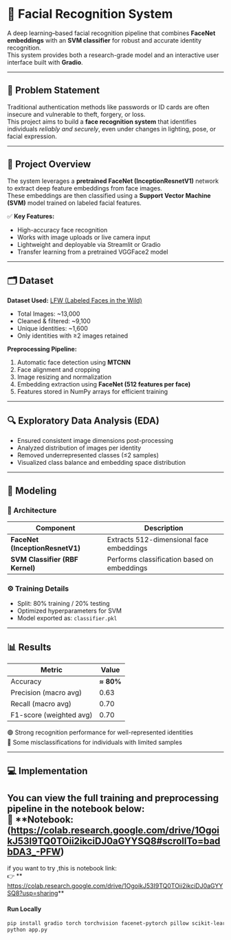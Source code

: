 # 🧠 Facial Recognition System  

A deep learning–based facial recognition pipeline that combines **FaceNet embeddings** with an **SVM classifier** for robust and accurate identity recognition.  
This system provides both a research-grade model and an interactive user interface built with **Gradio**.

---

## 📌 Problem Statement  

Traditional authentication methods like passwords or ID cards are often insecure and vulnerable to theft, forgery, or loss.  
This project aims to build a **face recognition system** that identifies individuals *reliably and securely*, even under changes in lighting, pose, or facial expression.

---

## 🎯 Project Overview  

The system leverages a **pretrained FaceNet (InceptionResnetV1)** network to extract deep feature embeddings from face images.  
These embeddings are then classified using a **Support Vector Machine (SVM)** model trained on labeled facial features.  

✅ **Key Features:**  
- High-accuracy face recognition  
- Works with image uploads or live camera input  
- Lightweight and deployable via Streamlit or Gradio  
- Transfer learning from a pretrained VGGFace2 model  

---

## 🗂 Dataset  

**Dataset Used:** [LFW (Labeled Faces in the Wild)](https://www.kaggle.com/datasets/wsygina/lfw-funneled)  
- Total Images: ~13,000  
- Cleaned & filtered: ~9,100  
- Unique identities: ~1,600  
- Only identities with ≥2 images retained  

**Preprocessing Pipeline:**  
1. Automatic face detection using **MTCNN**  
2. Face alignment and cropping  
3. Image resizing and normalization  
4. Embedding extraction using **FaceNet (512 features per face)**  
5. Features stored in NumPy arrays for efficient training  

---

## 🔍 Exploratory Data Analysis (EDA)  

- Ensured consistent image dimensions post-processing  
- Analyzed distribution of images per identity  
- Removed underrepresented classes (≤2 samples)  
- Visualized class balance and embedding space distribution  

---

## 🤖 Modeling  

### 🔹 Architecture  

| Component | Description |
|------------|-------------|
| **FaceNet (InceptionResnetV1)** | Extracts 512-dimensional face embeddings |
| **SVM Classifier (RBF Kernel)** | Performs classification based on embeddings |

### ⚙ Training Details  
- Split: 80% training / 20% testing  
- Optimized hyperparameters for SVM  
- Model exported as: `classifier.pkl`

---

## 📊 Results  

| Metric | Value |
|--------|--------|
| Accuracy | **≈ 80%** |
| Precision (macro avg) | 0.63 |
| Recall (macro avg) | 0.70 |
| F1-score (weighted avg) | 0.70 |

🟢 Strong recognition performance for well-represented identities  
🔴 Some misclassifications for individuals with limited samples  

---

## 💻 Implementation  

You can view the full training and preprocessing pipeline in the notebook below:  
📓 **Notebook:
(https://colab.research.google.com/drive/1OgoikJ53I9TQ0TOii2ikciDJ0aGYYSQ8#scrollTo=badbDA3_-PFW)
---

if you want to try ,this is notebook link:  
👉 ** https://colab.research.google.com/drive/1OgoikJ53I9TQ0TOii2ikciDJ0aGYYSQ8?usp=sharing**  

#### Run Locally
```bash
pip install gradio torch torchvision facenet-pytorch pillow scikit-learn joblib numpy
python app.py
